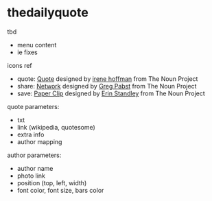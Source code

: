 thedailyquote
=============

tbd
* menu content
* ie fixes

icons ref
* quote: <a href="http://thenounproject.com/noun/quote/#icon-No23118" target="_blank">Quote</a> designed by <a href="http://thenounproject.com/i" target="_blank">irene hoffman</a> from The Noun Project
* share: <a href="http://thenounproject.com/noun/network/#icon-No14269" target="_blank">Network</a> designed by <a href="http://thenounproject.com/gregpabst" target="_blank">Greg Pabst</a> from The Noun Project
* save: <a href="http://thenounproject.com/noun/paper-clip/#icon-No17647" target="_blank">Paper Clip</a> designed by <a href="http://thenounproject.com/tinyxl" target="_blank">Erin Standley</a> from The Noun Project

quote parameters:
* txt
* link (wikipedia, quotesome)
* extra info
* author mapping

author parameters:
* author name
* photo link
* position (top, left, width)
* font color, font size, bars color